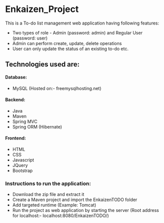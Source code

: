 # Enkaizen_Project
This is a To-do list management web application having following features:
* Two types of role - Admin (password: admin) and Regular User (password: user)
* Admin can perform create, update, delete operations
* User can only update the status of an existing to-do etc.

## Technologies used are:
#### Database:
* MySQL (Hosted on:- freemysqlhosting.net)
#### Backend:
* Java
* Maven
* Spring MVC
* Spring ORM (Hibernate)
#### Frontend:
* HTML
* CSS
* Javascript
* JQuery
* Bootstrap

### Instructions to run the application:
* Download the zip file and extract it
* Create a Maven project and import the EnkaizenTODO folder
* Add targeted runtime (Example: Tomcat)
* Run the project as web application by starting the server (Root address for localhost:- localhost:8080/EnkaizenTODO/)
